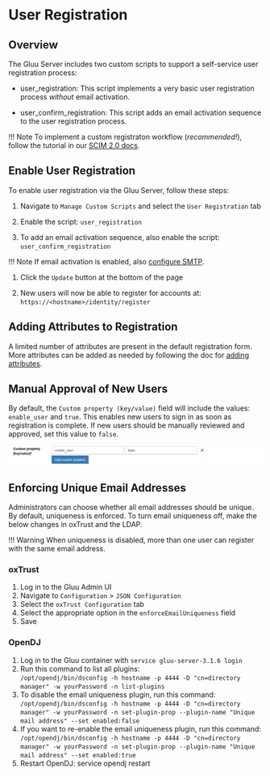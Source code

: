 # User Registration 

## Overview
The Gluu Server includes two custom scripts to support a self-service user registration process:

- user_registration: This script implements a very basic user registration process *without* email activation. 

- user_confirm_registration: This script adds an email activation sequence to the user registration process.  

!!! Note
    To implement a custom registraton workflow (*recommended!*), follow the tutorial in our [SCIM 2.0 docs](./scim2.md#supporting-a-user-registration-process-with-scim).

## Enable User Registration  
To enable user registration via the Gluu Server, follow these steps:  

1. Navigate to `Manage Custom Scripts` and select the `User Registration` tab   

1. Enable the script: `user_registration`   

1. To add an email activation sequence, also enable the script: `user_confirm_registration`   
   
!!! Note 
    If email activation is enabled, also [configure SMTP](https://gluu.org/docs/ce/admin-guide/oxtrust-ui/#smtp-server-configuration).

1. Click the `Update` button at the bottom of the page   

1. New users will now be able to register for accounts at: `https://<hostname>/identity/register`     

## Adding Attributes to Registration  
A limited number of attributes are present in the default registration form. More attributes can be added as needed by following the doc for [adding attributes](../admin-guide/oxtrust-ui.md#manage-registration).  

## Manual Approval of New Users
By default, the `Custom property (key/value)` field will include the values: `enable_user` and `true`. This enables new users to sign in as soon as registration is complete. If new users should be manually reviewed and approved, set this value to `false`.

![image](../img/admin-guide/user/config-manage-script_enable.png)  

## Enforcing Unique Email Addresses
Administrators can choose whether all email addresses should be unique. By default, uniqueness is enforced. To turn email uniqueness off, make the below changes in oxTrust and the LDAP.

!!! Warning
    When uniqueness is disabled, more than one user can register with the same email address. 

### oxTrust
1. Log in to the Gluu Admin UI
1. Navigate to `Configuration` > `JSON Configuration`
1. Select the `oxTrust Configuration` tab
1. Select the appropriate option in the `enforceEmailUniqueness` field
1. Save

### OpenDJ
1. Log in to the Gluu container with `service gluu-server-3.1.6 login`
1. Run this command to list all plugins:  
    `/opt/opendj/bin/dsconfig -h hostname -p 4444 -D "cn=directory manager" -w yourPassword -n list-plugins`
1. To disable the email uniqueness plugin, run this command:  
    `/opt/opendj/bin/dsconfig -h hostname -p 4444 -D "cn=directory manager" -w yourPassword -n set-plugin-prop --plugin-name "Unique mail address" --set enabled:false`
1. If you want to re-enable the email uniqueness plugin, run this command:  
    `/opt/opendj/bin/dsconfig -h hostname -p 4444 -D "cn=directory manager" -w yourPassword -n set-plugin-prop --plugin-name "Unique mail address" --set enabled:true`
1. Restart OpenDJ: service opendj restart
